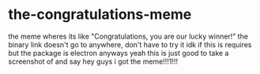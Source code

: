 # the-congratulations-meme
the meme wheres its like "Congratulations, you are our lucky winner!"
the binary link doesn't go to anywhere, don't have to try it
idk if this is requires but the package is electron
anyways yeah this is just good to take a screenshot of and say hey guys i got the meme!!!1!!!
